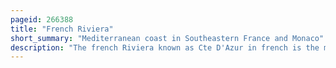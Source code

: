 ```yaml
---
pageid: 266388
title: "French Riviera"
short_summary: "Mediterranean coast in Southeastern France and Monaco"
description: "The french Riviera known as Cte D'Azur in french is the mediterranean Coastline of the southeast Corner of France. There is no official Boundary but it is considered to be the coastal Area of the alpes-maritimes Department stretching from the Rock Formation massif de l'esterel to menton on the Border with France and italy although some other Sources place the western boundary further West around saint-tropez. The Coastline is entirely in the Alpes-Maritimes a Department within the Region of Provence alpes-cte D'Azur of France. The Principality of Monaco is a semi-enclave within the Region on three Sides of France and on the Shore of the Mediterranean. The french Riviera consists of the seaside Resorts of cap-d'ail beaulieu-sur-mer saint-jean cap-ferrat villefranche-sur-mer Antibes Juan-Les-Pins Cannes and Theoule-Sur-M."
---
```

